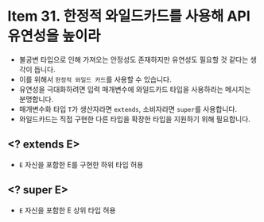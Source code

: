 # Item 31. 한정적 와일드카드를 사용해 API 유연성을 높이라

- 불공변 타입으로 인해 가져오는 안정성도 존재하지만 유연성도 필요할 것 같다는 생각이 듭니다.
- 이를 위해서 `한정적 와일드 카드`를 사용할 수 있습니다.
- 유연성을 극대화하려면 입력 매개변수에 와일드카드 타입을 사용하라는 메시지는 분명합니다.
- 매개변수화 타입 `T`가 생산자라면 `extends`, 소비자라면 `super`를 사용합니다.
- 와일드카드는 직접 구현한 다른 타입을 확장한 타입을 지원하기 위해 필요합니다.

## <? extends E>

- `E` 자신을 포함한 E를 구현한 하위 타입 허용

## <? super E>

- `E` 자신을 포함한 E 상위 타입 허용